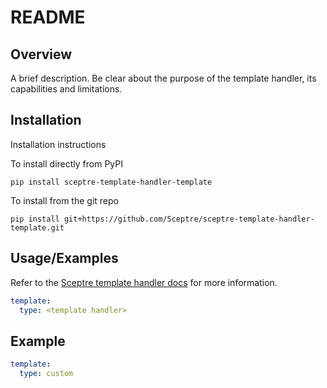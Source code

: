 # README

## Overview

A brief description. Be clear about the purpose of the
template handler, its capabilities and limitations.

## Installation

Installation instructions

To install directly from PyPI
```shell
pip install sceptre-template-handler-template
```

To install from the git repo
```shell
pip install git+https://github.com/Sceptre/sceptre-template-handler-template.git
```

## Usage/Examples

Refer to the
[Sceptre template handler docs](https://docs.sceptre-project.org/latest/docs/hooks.html#hook-points)
for more information.

```yaml
template:
  type: <template handler>
```

## Example

```yaml
template:
  type: custom
```
